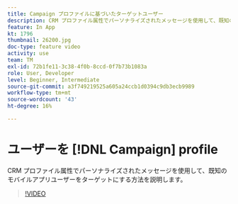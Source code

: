 ```yaml
---
title: Campaign プロファイルに基づいたターゲットユーザー
description: CRM プロファイル属性でパーソナライズされたメッセージを使用して、既知のモバイルアプリユーザーをターゲットにする方法を説明します。
feature: In App
kt: 1796
thumbnail: 26200.jpg
doc-type: feature video
activity: use
team: TM
exl-id: 72b1fe11-3c38-4f0b-8ccd-0f7b73b1083a
role: User, Developer
level: Beginner, Intermediate
source-git-commit: a3f749219525a605a24ccb1d0394c9db3ecb9989
workflow-type: tm+mt
source-wordcount: '43'
ht-degree: 16%

---
```


# ユーザーを [!DNL Campaign] profile

CRM プロファイル属性でパーソナライズされたメッセージを使用して、既知のモバイルアプリユーザーをターゲットにする方法を説明します。

>[!VIDEO](https://video.tv.adobe.com/v/26200?quality=12&learn=on)
